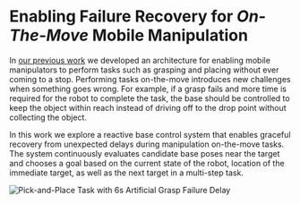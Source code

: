 # Enabling Failure Recovery for *On-The-Move* Mobile Manipulation

In [our previous work](https://benburgesslimerick.github.io/ManipulationOnTheMove/) we developed an architecture for enabling mobile manipulators to perform tasks such as grasping and placing without ever coming to a stop. Performing tasks on-the-move introduces new challenges when something goes wrong. For example, if a grasp fails and more time is required for the robot to complete the task, the base should be controlled to keep the object within reach instead of driving off to the drop point without collecting the object. 

In this work we explore a reactive base control system that enables graceful recovery from unexpected delays during manipulation on-the-move tasks. The system continuously evaluates candidate base poses near the target and chooses a goal based on the current state of the robot, location of the immediate target, as well as the next target in a multi-step task. 

![Pick-and-Place Task with 6s Artificial Grasp Failure Delay](gifs/ObstructedTurn_Ours_6s.gif)